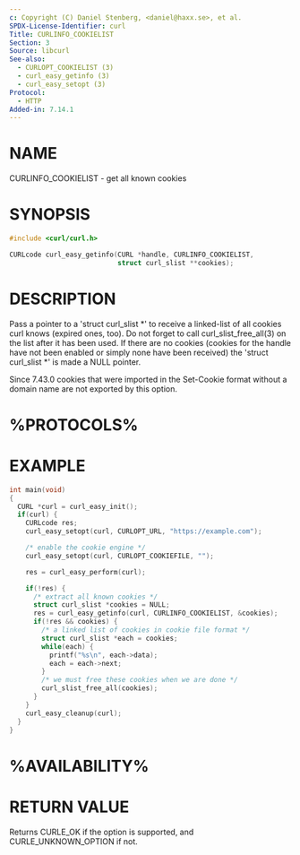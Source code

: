 ```yaml
---
c: Copyright (C) Daniel Stenberg, <daniel@haxx.se>, et al.
SPDX-License-Identifier: curl
Title: CURLINFO_COOKIELIST
Section: 3
Source: libcurl
See-also:
  - CURLOPT_COOKIELIST (3)
  - curl_easy_getinfo (3)
  - curl_easy_setopt (3)
Protocol:
  - HTTP
Added-in: 7.14.1
---
```


# NAME

CURLINFO_COOKIELIST - get all known cookies

# SYNOPSIS

~~~c
#include <curl/curl.h>

CURLcode curl_easy_getinfo(CURL *handle, CURLINFO_COOKIELIST,
                           struct curl_slist **cookies);
~~~

# DESCRIPTION

Pass a pointer to a 'struct curl_slist *' to receive a linked-list of all
cookies curl knows (expired ones, too). Do not forget to call
curl_slist_free_all(3) on the list after it has been used. If there are no
cookies (cookies for the handle have not been enabled or simply none have been
received) the 'struct curl_slist *' is made a NULL pointer.

Since 7.43.0 cookies that were imported in the Set-Cookie format without a
domain name are not exported by this option.

# %PROTOCOLS%

# EXAMPLE

~~~c
int main(void)
{
  CURL *curl = curl_easy_init();
  if(curl) {
    CURLcode res;
    curl_easy_setopt(curl, CURLOPT_URL, "https://example.com");

    /* enable the cookie engine */
    curl_easy_setopt(curl, CURLOPT_COOKIEFILE, "");

    res = curl_easy_perform(curl);

    if(!res) {
      /* extract all known cookies */
      struct curl_slist *cookies = NULL;
      res = curl_easy_getinfo(curl, CURLINFO_COOKIELIST, &cookies);
      if(!res && cookies) {
        /* a linked list of cookies in cookie file format */
        struct curl_slist *each = cookies;
        while(each) {
          printf("%s\n", each->data);
          each = each->next;
        }
        /* we must free these cookies when we are done */
        curl_slist_free_all(cookies);
      }
    }
    curl_easy_cleanup(curl);
  }
}
~~~

# %AVAILABILITY%

# RETURN VALUE

Returns CURLE_OK if the option is supported, and CURLE_UNKNOWN_OPTION if not.

